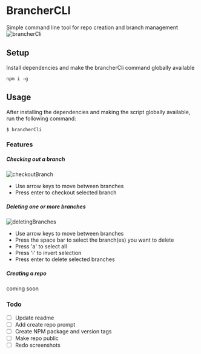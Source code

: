 # BrancherCLI
Simple command line tool for repo creation and branch management
![brancherCli](https://github.com/ajlabarre/brancherCli/blob/master/screenshots/brancherCli.png?raw=true)

## Setup
Install dependencies and make the brancherCli command globally available
```
npm i -g
```

## Usage
After installing the dependencies and making the script globally available, run the following command:
```
$ brancherCli
```

### Features
##### Checking out a branch
![checkoutBranch](https://github.com/ajlabarre/brancherCli/blob/readme/screenshots/checkoutBranch.png?raw=true)

- Use arrow keys to move between branches
- Press enter to checkout selected branch

##### Deleting one or more branches
![deletingBranches](https://github.com/ajlabarre/brancherCli/blob/readme/screenshots/deleteBranches.png?raw=true)

- Use arrow keys to move between branches
- Press the space bar to select the branch(es) you want to delete
- Press 'a' to select all
- Press 'i' to invert selection
- Press enter to delete selected branches

##### Creating a repo
coming soon

### Todo
- [ ] Update readme
- [ ] Add create repo prompt
- [ ] Create NPM package and version tags
- [ ] Make repo public
- [ ] Redo screenshots
